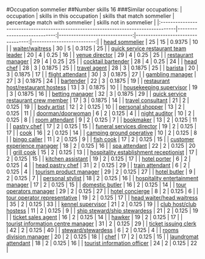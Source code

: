 #Occupation sommelier
##Number skills 16
###Similar occupations:
| occupation                                                                          |   skills in this occupation |   skills that match sommelier |   percentage match with sommelier |   skills not in sommelier |
|:------------------------------------------------------------------------------------|----------------------------:|------------------------------:|----------------------------------:|--------------------------:|
| [head sommelier](head_sommelier.md)                                                 |                          25 |                            15 |                            0.9375 |                        10 |
| [waiter/waitress](waiter-waitress.md)                                               |                          30 |                             5 |                            0.3125 |                        25 |
| [quick service restaurant team leader](quick_service_restaurant_team_leader.md)     |                          20 |                             4 |                            0.25   |                        16 |
| [venue director](venue_director.md)                                                 |                          29 |                             4 |                            0.25   |                        25 |
| [restaurant manager](restaurant_manager.md)                                         |                          29 |                             4 |                            0.25   |                        25 |
| [cocktail bartender](cocktail_bartender.md)                                         |                          28 |                             4 |                            0.25   |                        24 |
| [head chef](head_chef.md)                                                           |                          28 |                             3 |                            0.1875 |                        25 |
| [travel agent](travel_agent.md)                                                     |                          28 |                             3 |                            0.1875 |                        25 |
| [barista](barista.md)                                                               |                          20 |                             3 |                            0.1875 |                        17 |
| [flight attendant](flight_attendant.md)                                             |                          30 |                             3 |                            0.1875 |                        27 |
| [gambling manager](gambling_manager.md)                                             |                          27 |                             3 |                            0.1875 |                        24 |
| [bartender](bartender.md)                                                           |                          22 |                             3 |                            0.1875 |                        19 |
| [restaurant host/restaurant hostess](restaurant_host-restaurant_hostess.md)         |                          13 |                             3 |                            0.1875 |                        10 |
| [housekeeping supervisor](housekeeping_supervisor.md)                               |                          19 |                             3 |                            0.1875 |                        16 |
| [betting manager](betting_manager.md)                                               |                          32 |                             3 |                            0.1875 |                        29 |
| [quick service restaurant crew member](quick_service_restaurant_crew_member.md)     |                          17 |                             3 |                            0.1875 |                        14 |
| [travel consultant](travel_consultant.md)                                           |                          21 |                             2 |                            0.125  |                        19 |
| [body artist](body_artist.md)                                                       |                          12 |                             2 |                            0.125  |                        10 |
| [personal shopper](personal_shopper.md)                                             |                          13 |                             2 |                            0.125  |                        11 |
| [doorman/doorwoman](doorman-doorwoman.md)                                           |                           6 |                             2 |                            0.125  |                         4 |
| [night auditor](night_auditor.md)                                                   |                          10 |                             2 |                            0.125  |                         8 |
| [room attendant](room_attendant.md)                                                 |                           9 |                             2 |                            0.125  |                         7 |
| [bookmaker](bookmaker.md)                                                           |                          13 |                             2 |                            0.125  |                        11 |
| [pastry chef](pastry_chef.md)                                                       |                          17 |                             2 |                            0.125  |                        15 |
| [funeral services director](funeral_services_director.md)                           |                          19 |                             2 |                            0.125  |                        17 |
| [cook](cook.md)                                                                     |                          16 |                             2 |                            0.125  |                        14 |
| [camping ground operative](camping_ground_operative.md)                             |                          10 |                             2 |                            0.125  |                         8 |
| [bingo caller](bingo_caller.md)                                                     |                          11 |                             2 |                            0.125  |                         9 |
| [fish cook](fish_cook.md)                                                           |                          17 |                             2 |                            0.125  |                        15 |
| [customer experience manager](customer_experience_manager.md)                       |                          18 |                             2 |                            0.125  |                        16 |
| [spa attendant](spa_attendant.md)                                                   |                          22 |                             2 |                            0.125  |                        20 |
| [grill cook](grill_cook.md)                                                         |                          15 |                             2 |                            0.125  |                        13 |
| [hospitality establishment receptionist](hospitality_establishment_receptionist.md) |                          17 |                             2 |                            0.125  |                        15 |
| [kitchen assistant](kitchen_assistant.md)                                           |                          19 |                             2 |                            0.125  |                        17 |
| [hotel porter](hotel_porter.md)                                                     |                           6 |                             2 |                            0.125  |                         4 |
| [head pastry chef](head_pastry_chef.md)                                             |                          31 |                             2 |                            0.125  |                        29 |
| [train attendant](train_attendant.md)                                               |                           6 |                             2 |                            0.125  |                         4 |
| [tourism product manager](tourism_product_manager.md)                               |                          29 |                             2 |                            0.125  |                        27 |
| [hotel butler](hotel_butler.md)                                                     |                           9 |                             2 |                            0.125  |                         7 |
| [personal stylist](personal_stylist.md)                                             |                          18 |                             2 |                            0.125  |                        16 |
| [hospitality entertainment manager](hospitality_entertainment_manager.md)           |                          17 |                             2 |                            0.125  |                        15 |
| [domestic butler](domestic_butler.md)                                               |                          16 |                             2 |                            0.125  |                        14 |
| [tour operators manager](tour_operators_manager.md)                                 |                          29 |                             2 |                            0.125  |                        27 |
| [hotel concierge](hotel_concierge.md)                                               |                           8 |                             2 |                            0.125  |                         6 |
| [tour operator representative](tour_operator_representative.md)                     |                          19 |                             2 |                            0.125  |                        17 |
| [head waiter/head waitress](head_waiter-head_waitress.md)                           |                          35 |                             2 |                            0.125  |                        33 |
| [kennel supervisor](kennel_supervisor.md)                                           |                          21 |                             2 |                            0.125  |                        19 |
| [club host/club hostess](club_host-club_hostess.md)                                 |                          11 |                             2 |                            0.125  |                         9 |
| [ship steward/ship stewardess](ship_steward-ship_stewardess.md)                     |                          21 |                             2 |                            0.125  |                        19 |
| [ticket sales agent](ticket_sales_agent.md)                                         |                          16 |                             2 |                            0.125  |                        14 |
| [hawker](hawker.md)                                                                 |                          19 |                             2 |                            0.125  |                        17 |
| [tourist information centre manager](tourist_information_centre_manager.md)         |                          31 |                             2 |                            0.125  |                        29 |
| [ticket issuing clerk](ticket_issuing_clerk.md)                                     |                          42 |                             2 |                            0.125  |                        40 |
| [steward/stewardess](steward-stewardess.md)                                         |                           6 |                             2 |                            0.125  |                         4 |
| [rooms division manager](rooms_division_manager.md)                                 |                          20 |                             2 |                            0.125  |                        18 |
| [chef](chef.md)                                                                     |                          17 |                             2 |                            0.125  |                        15 |
| [laundromat attendant](laundromat_attendant.md)                                     |                          18 |                             2 |                            0.125  |                        16 |
| [tourist information officer](tourist_information_officer.md)                       |                          24 |                             2 |                            0.125  |                        22 |
